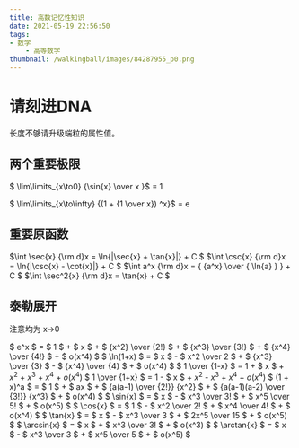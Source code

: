 ```yaml
---
title: 高数记忆性知识
date: 2021-05-19 22:56:50
tags:
- 数学
    - 高等数学
thumbnail: /walkingball/images/84287955_p0.png
---
```

# 请刻进DNA
长度不够请升级端粒的属性值。

## 两个重要极限
$ \lim\limits_{x\to0} {\sin{x} \over x }$ = 1

$ \lim\limits_{x\to\infty} {(1 + {1 \over x}) ^x}$ = e

## 重要原函数

$\int \sec{x} {\rm d}x = \ln{|\sec{x} + \tan{x}|} + C $
$\int \csc{x} {\rm d}x = \ln{|\csc{x} - \cot{x}|} + C $
$\int a^x {\rm d}x = { {a^x} \over { \ln{a} } } + C $
$\int \sec^2{x} {\rm d}x = \tan{x} + C $

## 泰勒展开
注意均为 x->0

$ e^x $ = $ 1 $ + $ x $ + $ {x^2} \over {2!} $ + $ {x^3} \over {3!} $ + $ {x^4} \over {4!} $ + $ o(x^4) $
$ \ln(1+x) $ = $ x $ - $ x^2 \over 2 $ + $ {x^3} \over {3} $ - $ {x^4} \over {4} $  + $ o(x^4) $
$ 1 \over {1-x} $ = 1 + $ x $ + $x^2$ + $x^3$ + $x^4$ + $o(x^4)$
$ 1 \over {1+x} $ = 1 - $ x $ + $x^2$ - $x^3$ + $x^4$ + $o(x^4)$
$ (1 + x)^a $ = $ 1 $ + $ ax $ + $ {a(a-1) \over {2!}} {x^2} $ + $ {a(a-1)(a-2) \over {3!}} {x^3} $ + $ o(x^4) $
$ \sin{x} $ = $ x $ - $ x^3 \over 3! $ + $ x^5 \over 5! $ + $ o(x^5) $
$ \cos{x} $ = $ 1 $ - $ x^2 \over 2! $ + $ x^4 \over 4! $ + $ o(x^4) $
$ \tan{x} $ = $ x $ - $ x^3 \over 3 $ + $ 2x^5 \over 15 $ + $ o(x^5) $
$ \arcsin{x} $ = $ x $ + $ x^3 \over 3! $ + $ o(x^3) $
$ \arctan{x} $ = $ x $ - $ x^3 \over 3 $ + $ x^5 \over 5 $ + $ o(x^5) $